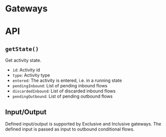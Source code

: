 Gateways
========

# API

## `getState()`

Get activity state.

- `id`: Activity id
- `type`: Activity type
- `entered`: The activity is entered, i.e. in a running state
- `pendingInbound`: List of pending inbound flows
- `discardedInbound`: List of discarded inbound flows
- `pendingOutbound`: List of pending outbound flows

## Input/Output

Defined input/output is supported by Exclusive and Inclusive gateways. The defined input is passed as input to outbound conditional flows.
